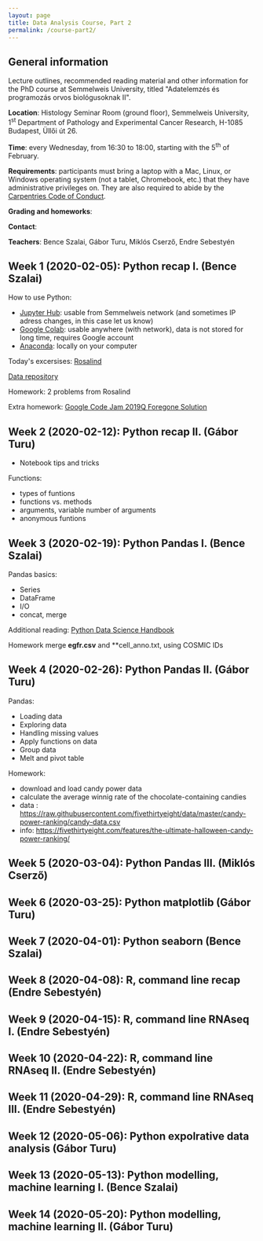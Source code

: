 ```yaml
---
layout: page
title: Data Analysis Course, Part 2
permalink: /course-part2/
---
```


## General information

Lecture outlines, recommended reading material and other information for the PhD
course at Semmelweis University, titled "Adatelemzés és programozás orvos
biológusoknak II".

**Location**: Histology Seminar Room (ground floor), Semmelweis University,
1<sup>st</sup> Department of Pathology and Experimental Cancer Research, H-1085
Budapest, Üllői út 26.

**Time**: every Wednesday, from 16:30 to 18:00, starting with the 5<sup>th</sup>
of February.

**Requirements**: participants must bring a laptop with a Mac, Linux, or Windows
operating system (not a tablet, Chromebook, etc.) that they have administrative
privileges on. They are also required to abide by the [Carpentries Code of
Conduct](https://docs.carpentries.org/topic_folders/policies/code-of-conduct.html).

**Grading and homeworks**:

**Contact**:

**Teachers**: Bence Szalai, Gábor Turu, Miklós Cserző, Endre Sebestyén

## Week 1 (2020-02-05): Python recap I. (Bence Szalai)
How to use Python:

* [Jupyter Hub](https://10.4.101.2:8000/hub/login): usable from Semmelweis network (and sometimes IP adress changes, in this case let us know)
* [Google Colab](https://colab.research.google.com): usable anywhere (with network), data is not stored for long time, requires Google account
* [Anaconda](https://www.anaconda.com/distribution/): locally on your computer

Today's excersises: [Rosalind](http://rosalind.info/problems/locations/)

[Data repository](https://drive.google.com/drive/folders/1f-3RZ-mrj3PaDMtBIzL79N2qLHBJA1oJ?usp=sharing)

Homework: 2 problems from Rosalind

Extra homework: [Google Code Jam 2019Q Foregone Solution](https://codingcompetitions.withgoogle.com/codejam/round/0000000000051705/0000000000088231)


## Week 2 (2020-02-12): Python recap II. (Gábor Turu)

 * Notebook tips and tricks

 Functions: 
 * types of funtions
 * functions vs. methods
 * arguments, variable number of arguments 
 * anonymous funtions

## Week 3 (2020-02-19): Python Pandas I. (Bence Szalai)
Pandas basics:

* Series
* DataFrame
* I/O
* concat, merge

Additional reading: [Python Data Science Handbook](https://jakevdp.github.io/PythonDataScienceHandbook/)

Homework merge **egfr.csv** and **cell_anno.txt, using COSMIC IDs

## Week 4 (2020-02-26): Python Pandas II. (Gábor Turu)

Pandas: 
 * Loading data
 * Exploring data
 * Handling missing values
 * Apply functions on data
 * Group data
 * Melt and pivot table

Homework: 
 * download and load candy power data
 * calculate the average winnig rate of the chocolate-containing candies
 * data : https://raw.githubusercontent.com/fivethirtyeight/data/master/candy-power-ranking/candy-data.csv
 * info: https://fivethirtyeight.com/features/the-ultimate-halloween-candy-power-ranking/

## Week 5 (2020-03-04): Python Pandas III. (Miklós Cserző)

## Week 6 (2020-03-25): Python matplotlib (Gábor Turu)

## Week 7 (2020-04-01): Python seaborn (Bence Szalai)

## Week 8 (2020-04-08): R, command line recap (Endre Sebestyén)

## Week 9 (2020-04-15): R, command line RNAseq I. (Endre Sebestyén)

## Week 10 (2020-04-22): R, command line RNAseq II. (Endre Sebestyén)

## Week 11 (2020-04-29): R, command line RNAseq III. (Endre Sebestyén)

## Week 12 (2020-05-06): Python expolrative data analysis (Gábor Turu)

## Week 13 (2020-05-13): Python modelling, machine learning I. (Bence Szalai)

## Week 14 (2020-05-20): Python modelling, machine learning II. (Gábor Turu)
